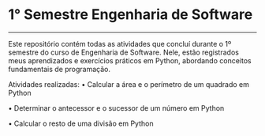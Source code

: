 # 1° Semestre Engenharia de Software
----------------------------------------------------
Este repositório contém todas as atividades que concluí durante o 1º semestre do curso de Engenharia de Software. Nele, estão registrados meus aprendizados e exercícios práticos em Python, abordando conceitos fundamentais de programação.

Atividades realizadas:
•	Calcular a área e o perímetro de um quadrado em Python

•	Determinar o antecessor e o sucessor de um número em Python

•	Calcular o resto de uma divisão em Python


